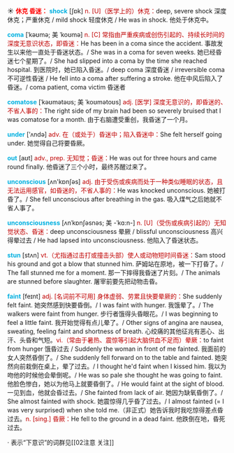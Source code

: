 ☀ <font color="red">**休克 昏迷：**</font>
<font color="sky blue">**shock**</font> [ʃɒk] 
<font color="#c00000">n. [U]（医学上的）休克：</font>deep, severe shock 深度休克；严重休克 / mild shock 轻度休克 / He was in shock. 他处于休克中。
                      
<font color="sky blue">**coma**</font> [ˈkəʊmə; 美 ˈkoʊmə]
<font color="#c00000">n. [C] 常指由严重疾病或创伤引起的、持续长时间的深度无意识状态，即昏迷：</font>He has been in a coma since the accident. 事故发生以来他一直处于昏迷状态。/ She was in a coma for seven weeks. 她已经昏迷七个星期了。/ She had slipped into a coma by the time she reached hospital. 到医院时，她已陷入昏迷。/ deep coma 深度昏迷 / irreversible coma 不可逆性昏迷 / He fell into a coma after suffering a stroke. 他在中风后陷入了昏迷。/ coma patient, coma victim 昏迷者

<font color="sky blue">**comatose**</font> [ˈkəʊmətəʊs; 美 ˈkoʊmətoʊs]
<font color="#c00000">adj. [医学] 深度无意识的，即昏迷的、不省人事的：</font>The right side of my brain had been so severely bruised that I was comatose for a month. 由于右脑遭受重创，我昏迷了一个月。

<font color="sky blue">**under**</font> ['ʌndə] 
<font color="#c00000">adv. 在（或处于）昏迷中；陷入昏迷中：</font>She felt herself going under. 她觉得自己将要昏厥。

<font color="sky blue">**out**</font> [aʊt] 
<font color="#c00000">adv., prep. 无知觉；昏迷：</font>He was out for three hours and came round finally. 他昏迷了三个小时，最终苏醒过来了。

<font color="sky blue">**unconscious**</font> [ʌn'kɒnʃəs] 
<font color="#c00000">adj. 由于受伤或疾病而处于一种类似睡眠的状态，且无法运用感官，如昏迷的，不省人事的：</font>He was knocked unconscious. 她被打昏了。/ She fell unconscious after breathing in the gas. 吸入煤气之后她就不省人事了。
                      
<font color="sky blue">**unconsciousness**</font> [ʌnˈkɒnʃəsnəs; 美 -ˈkɑ:n-]
<font color="#c00000">n. [U]（受伤或疾病引起的）无知觉状态、昏迷：</font>deep unconsciousness 晕厥 / blissful unconsciousness 高兴得晕过去 / He had lapsed into unconsciousness. 他陷入了昏迷状态。

<font color="sky blue">**stun**</font> [stʌn]
<font color="#c00000">vt.（尤指通过击打或撞击头部）使人或动物短时间昏迷：</font>Sam stood his ground and got a blow that stunned him. 萨姆站在原地，被一下打昏了。/ The fall stunned me for a moment. 那一下摔得我昏迷了片刻。/ The animals are stunned before slaughter. 屠宰前要先把动物击昏。
           
<font color="sky blue">**faint**</font> [feɪnt]
<font color="#c00000">adj. [名词前不可用] 身体虚弱、劳累且快要晕厥的：</font>She suddenly felt faint. 她突然感到快要昏倒。/ I was faint with hunger. 我饿晕了。/ The walkers were faint from hunger. 步行者饿得头昏眼花。/ I was beginning to feel a little faint. 我开始觉得有点儿晕了。/ Other signs of angina are nausea, sweating, feeling faint and shortness of breath. 心绞痛的其他征兆有恶心、出汗、头昏和气短。<font color="#c00000">vi.（常由于暑热、震惊等引起大脑供血不足而）晕厥：</font>to faint from hunger 饿昏过去 / Suddenly the woman in front of me fainted. 我面前的女人突然昏倒了。/ She suddenly fell forward on to the table and fainted. 她突然向前栽倒在桌上，晕了过去。/ I thought he'd faint when I kissed him. 我以为吻他的时候他会晕倒呢。/ He was so pale she thought he was going to faint. 他脸色惨白，她以为他马上就要昏倒了。/ He would faint at the sight of blood. 一见到血，他就会昏过去。/ She fainted from lack of air. 她因为缺氧昏倒了。/ She almost fainted with shock. 她震惊得几乎昏了过去。/ I almost fainted (= I was very surprised) when she told me.（非正式）她告诉我时我吃惊得差点昏过去。<font color="#c00000">n. [sing.] 昏厥：</font>He fell to the ground in a dead faint. 他跌倒在地，昏死过去。

· 表示“下意识”的词群见[[02注意 关注]]
